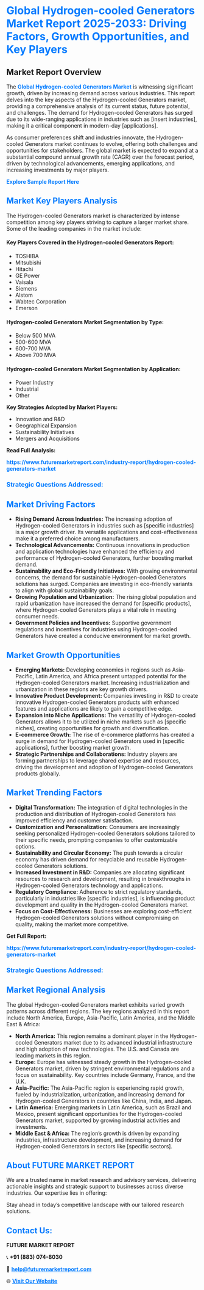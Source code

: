 <h1 style="color: #007BFF;">Global Hydrogen-cooled Generators Market Report 2025-2033: Driving Factors, Growth Opportunities, and Key Players</h1>

<section id="overview">
<h2>Market Report Overview</h2>
<p>The <a href="https://www.futuremarketreport.com/industry-report/hydrogen-cooled-generators-market" style="color: #007BFF; text-decoration: none;"><strong>Global Hydrogen-cooled Generators Market</strong></a> is witnessing significant growth, driven by increasing demand across various industries. This report delves into the key aspects of the Hydrogen-cooled Generators market, providing a comprehensive analysis of its current status, future potential, and challenges. The demand for Hydrogen-cooled Generators has surged due to its wide-ranging applications in industries such as [insert industries], making it a critical component in modern-day [applications].</p>
<p>As consumer preferences shift and industries innovate, the Hydrogen-cooled Generators market continues to evolve, offering both challenges and opportunities for stakeholders. The global market is expected to expand at a substantial compound annual growth rate (CAGR) over the forecast period, driven by technological advancements, emerging applications, and increasing investments by major players.</p>
</section>

<section id="overview">
<p><a href="https://www.futuremarketreport.com/request-sample/reportId=58064" style="color: #007BFF; text-decoration: none;"><strong>Explore Sample Report Here</strong></a></p>
</section>

<section id="key-players">
<h2 style="color: #007BFF;">Market Key Players Analysis</h2>
<p>The Hydrogen-cooled Generators market is characterized by intense competition among key players striving to capture a larger market share. Some of the leading companies in the market include:</p>
<h4>Key Players Covered in the Hydrogen-cooled Generators Report:</h4>
<ul><li>TOSHIBA</li><li>Mitsubishi</li><li>Hitachi</li><li>GE Power</li><li>Vaisala</li><li>Siemens</li><li>Alstom</li><li>Wabtec Corporation</li><li>Emerson</li></ul>
<h4>Hydrogen-cooled Generators Market Segmentation by Type:</h4>
<ul><li>Below 500 MVA</li><li>500-600 MVA</li><li>600-700 MVA</li><li>Above 700 MVA</li></ul>

<h4>Hydrogen-cooled Generators Market Segmentation by Application:</h4>
<ul><li>Power Industry</li><li>Industrial</li><li>Other</li></ul>
<p><strong>Key Strategies Adopted by Market Players:</strong></p>
<ul>
<li>Innovation and R&D</li>
<li>Geographical Expansion</li>
<li>Sustainability Initiatives</li>
<li>Mergers and Acquisitions</li>
</ul>
</section>

<section>
<p><strong>Read Full Analysis: </strong></p><a href="https://www.futuremarketreport.com/industry-report/hydrogen-cooled-generators-market" style="color: #007BFF; text-decoration: none;"><strong>https://www.futuremarketreport.com/industry-report/hydrogen-cooled-generators-market</strong></a>
<h3 style="color: #007BFF;">Strategic Questions Addressed:</h3>
</section>

<section id="driving-factors">
<h2 style="color: #007BFF;">Market Driving Factors</h2>
<ul>
<li><strong>Rising Demand Across Industries:</strong> The increasing adoption of Hydrogen-cooled Generators in industries such as [specific industries] is a major growth driver. Its versatile applications and cost-effectiveness make it a preferred choice among manufacturers.</li>
<li><strong>Technological Advancements:</strong> Continuous innovations in production and application technologies have enhanced the efficiency and performance of Hydrogen-cooled Generators, further boosting market demand.</li>
<li><strong>Sustainability and Eco-Friendly Initiatives:</strong> With growing environmental concerns, the demand for sustainable Hydrogen-cooled Generators solutions has surged. Companies are investing in eco-friendly variants to align with global sustainability goals.</li>
<li><strong>Growing Population and Urbanization:</strong> The rising global population and rapid urbanization have increased the demand for [specific products], where Hydrogen-cooled Generators plays a vital role in meeting consumer needs.</li>
<li><strong>Government Policies and Incentives:</strong> Supportive government regulations and incentives for industries using Hydrogen-cooled Generators have created a conducive environment for market growth.</li>
</ul>
</section>

<section id="growth-opportunities">
<h2 style="color: #007BFF;">Market Growth Opportunities</h2>
<ul>
<li><strong>Emerging Markets:</strong> Developing economies in regions such as Asia-Pacific, Latin America, and Africa present untapped potential for the Hydrogen-cooled Generators market. Increasing industrialization and urbanization in these regions are key growth drivers.</li>
<li><strong>Innovative Product Development:</strong> Companies investing in R&D to create innovative Hydrogen-cooled Generators products with enhanced features and applications are likely to gain a competitive edge.</li>
<li><strong>Expansion into Niche Applications:</strong> The versatility of Hydrogen-cooled Generators allows it to be utilized in niche markets such as [specific niches], creating opportunities for growth and diversification.</li>
<li><strong>E-commerce Growth:</strong> The rise of e-commerce platforms has created a surge in demand for Hydrogen-cooled Generators used in [specific applications], further boosting market growth.</li>
<li><strong>Strategic Partnerships and Collaborations:</strong> Industry players are forming partnerships to leverage shared expertise and resources, driving the development and adoption of Hydrogen-cooled Generators products globally.</li>
</ul>
</section>

<section id="trending-factors">
<h2 style="color: #007BFF;">Market Trending Factors</h2>
<ul>
<li><strong>Digital Transformation:</strong> The integration of digital technologies in the production and distribution of Hydrogen-cooled Generators has improved efficiency and customer satisfaction.</li>
<li><strong>Customization and Personalization:</strong> Consumers are increasingly seeking personalized Hydrogen-cooled Generators solutions tailored to their specific needs, prompting companies to offer customizable options.</li>
<li><strong>Sustainability and Circular Economy:</strong> The push towards a circular economy has driven demand for recyclable and reusable Hydrogen-cooled Generators solutions.</li>
<li><strong>Increased Investment in R&D:</strong> Companies are allocating significant resources to research and development, resulting in breakthroughs in Hydrogen-cooled Generators technology and applications.</li>
<li><strong>Regulatory Compliance:</strong> Adherence to strict regulatory standards, particularly in industries like [specific industries], is influencing product development and quality in the Hydrogen-cooled Generators market.</li>
<li><strong>Focus on Cost-Effectiveness:</strong> Businesses are exploring cost-efficient Hydrogen-cooled Generators solutions without compromising on quality, making the market more competitive.</li>
</ul>
</section>

<section>
<p><strong>Get Full Report: </strong></p><a href="https://www.futuremarketreport.com/industry-report/hydrogen-cooled-generators-market" style="color: #007BFF; text-decoration: none;"><strong>https://www.futuremarketreport.com/industry-report/hydrogen-cooled-generators-market</strong></a>
<h3 style="color: #007BFF;">Strategic Questions Addressed:</h3>
</section>


<section id="regional-analysis">
<h2 style="color: #007BFF;">Market Regional Analysis</h2>
<p>The global Hydrogen-cooled Generators market exhibits varied growth patterns across different regions. The key regions analyzed in this report include North America, Europe, Asia-Pacific, Latin America, and the Middle East & Africa:</p>
<ul>
<li><strong>North America:</strong> This region remains a dominant player in the Hydrogen-cooled Generators market due to its advanced industrial infrastructure and high adoption of new technologies. The U.S. and Canada are leading markets in this region.</li>
<li><strong>Europe:</strong> Europe has witnessed steady growth in the Hydrogen-cooled Generators market, driven by stringent environmental regulations and a focus on sustainability. Key countries include Germany, France, and the U.K.</li>
<li><strong>Asia-Pacific:</strong> The Asia-Pacific region is experiencing rapid growth, fueled by industrialization, urbanization, and increasing demand for Hydrogen-cooled Generators in countries like China, India, and Japan.</li>
<li><strong>Latin America:</strong> Emerging markets in Latin America, such as Brazil and Mexico, present significant opportunities for the Hydrogen-cooled Generators market, supported by growing industrial activities and investments.</li>
<li><strong>Middle East & Africa:</strong> The region’s growth is driven by expanding industries, infrastructure development, and increasing demand for Hydrogen-cooled Generators in sectors like [specific sectors].</li>
</ul>
</section>

<footer>
<h2 style="color: #007BFF;">About FUTURE MARKET REPORT</h2>
<p>We are a trusted name in market research and advisory services, delivering actionable insights and strategic support to businesses across diverse industries. Our expertise lies in offering:</p>

<p>Stay ahead in today’s competitive landscape with our tailored research solutions.</p>

<h2 style="color: #007BFF;">Contact Us:</h2>
<p><strong>FUTURE MARKET REPORT</strong></p>
<p>📞 <strong>+91 (883) 074-8030</strong></p>
<p>📧 <strong><a href="mailto:help@futuremarketreport.com" style="color: #007BFF;">help@futuremarketreport.com</a></strong></p>
<p>🌐 <strong><a href="https://www.futuremarketreport.com/" style="color: #007BFF;">Visit Our Website</a></strong></p>
</footer>